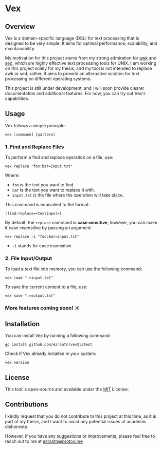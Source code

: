 # Vex

## Overview

Vex is a domain-specific language (DSL) for text processing that is designed to be very simple. It aims for optimal performance, scalability, and maintainability.

My motivation for this project stems from my strong admiration for [awk](https://www.gnu.org/software/gawk/manual/gawk.html) and [sed](https://www.gnu.org/software/sed/manual/sed.html), which are highly effective text processing tools for UNIX. I am working on this project solely for my thesis, and my tool is not intended to replace awk or sed; rather, it aims to provide an alternative solution for text processing on different operating systems.

This project is still under development, and I will soon provide clearer documentation and additional features. For now, you can try out Vex's capabilities.

## Usage

Vex follows a simple principle:

```shell
vex [command] [pattern]
```

### 1. Find and Replace Files

To perform a find and replace operation on a file, use:

```shell
vex replace "foo:bar=input.txt"
```

Where:

- `foo` is the text you want to find.
- `bar` is the text you want to replace it with.
- `input.txt` is the file where the operation will take place.
  
This command is equivalent to the format:

```shell
[find:replace=<textinput>]
```

By default, the `replace` command is **case sensitive**; however, you can make it case insensitive by passing an argument:

```shell
vex replace -i "foo:bar=input.txt"
```

- `-i` stands for case insensitive.

### 2. File Input/Output

To load a text file into memory, you can use the following command:

```shell
vex load ":=input.txt"
```

To save the current content to a file, use:

```shell
vex save ":=output.txt"
```

### More features coming soon! ☀️

## Installation

You can install Vex by running a following command:

```shell
go install github.com/ezrantn/vex@latest
```

Check if Vex already installed in your system:

```shell
vex version
```

## License

This tool is open-source and available under the [MIT](https://github.com/ezrantn/vex/blob/main/LICENSE) License.

## Contributions

I kindly request that you do not contribute to this project at this time, as it is part of my thesis, and I want to avoid any potential issues of academic dishonesty. 

However, if you have any suggestions or improvements, please feel free to reach out to me at [ezrantn@proton.me](mailto:ezrantn@proton.me)